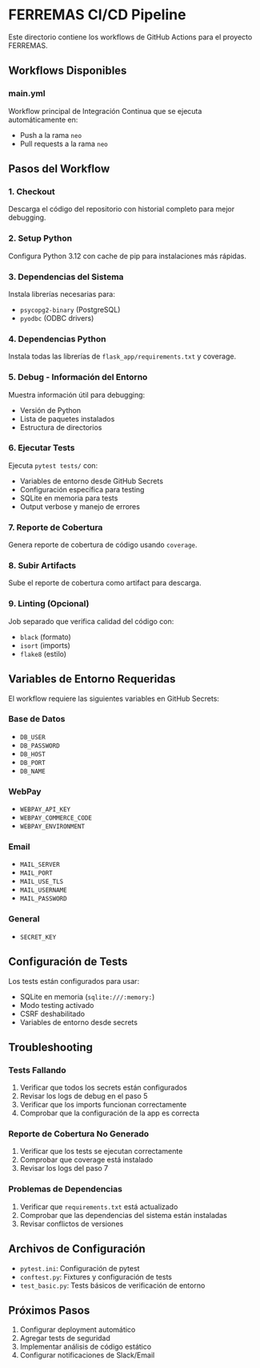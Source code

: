 # FERREMAS CI/CD Pipeline

Este directorio contiene los workflows de GitHub Actions para el proyecto FERREMAS.

## Workflows Disponibles

### main.yml
Workflow principal de Integración Continua que se ejecuta automáticamente en:
- Push a la rama `neo`
- Pull requests a la rama `neo`

## Pasos del Workflow

### 1. Checkout
Descarga el código del repositorio con historial completo para mejor debugging.

### 2. Setup Python
Configura Python 3.12 con cache de pip para instalaciones más rápidas.

### 3. Dependencias del Sistema
Instala librerías necesarias para:
- `psycopg2-binary` (PostgreSQL)
- `pyodbc` (ODBC drivers)

### 4. Dependencias Python
Instala todas las librerías de `flask_app/requirements.txt` y coverage.

### 5. Debug - Información del Entorno
Muestra información útil para debugging:
- Versión de Python
- Lista de paquetes instalados
- Estructura de directorios

### 6. Ejecutar Tests
Ejecuta `pytest tests/` con:
- Variables de entorno desde GitHub Secrets
- Configuración específica para testing
- SQLite en memoria para tests
- Output verbose y manejo de errores

### 7. Reporte de Cobertura
Genera reporte de cobertura de código usando `coverage`.

### 8. Subir Artifacts
Sube el reporte de cobertura como artifact para descarga.

### 9. Linting (Opcional)
Job separado que verifica calidad del código con:
- `black` (formato)
- `isort` (imports)
- `flake8` (estilo)

## Variables de Entorno Requeridas

El workflow requiere las siguientes variables en GitHub Secrets:

### Base de Datos
- `DB_USER`
- `DB_PASSWORD`
- `DB_HOST`
- `DB_PORT`
- `DB_NAME`

### WebPay
- `WEBPAY_API_KEY`
- `WEBPAY_COMMERCE_CODE`
- `WEBPAY_ENVIRONMENT`

### Email
- `MAIL_SERVER`
- `MAIL_PORT`
- `MAIL_USE_TLS`
- `MAIL_USERNAME`
- `MAIL_PASSWORD`

### General
- `SECRET_KEY`

## Configuración de Tests

Los tests están configurados para usar:
- SQLite en memoria (`sqlite:///:memory:`)
- Modo testing activado
- CSRF deshabilitado
- Variables de entorno desde secrets

## Troubleshooting

### Tests Fallando
1. Verificar que todos los secrets están configurados
2. Revisar los logs de debug en el paso 5
3. Verificar que los imports funcionan correctamente
4. Comprobar que la configuración de la app es correcta

### Reporte de Cobertura No Generado
1. Verificar que los tests se ejecutan correctamente
2. Comprobar que coverage está instalado
3. Revisar los logs del paso 7

### Problemas de Dependencias
1. Verificar que `requirements.txt` está actualizado
2. Comprobar que las dependencias del sistema están instaladas
3. Revisar conflictos de versiones

## Archivos de Configuración

- `pytest.ini`: Configuración de pytest
- `conftest.py`: Fixtures y configuración de tests
- `test_basic.py`: Tests básicos de verificación de entorno

## Próximos Pasos

1. Configurar deployment automático
2. Agregar tests de seguridad
3. Implementar análisis de código estático
4. Configurar notificaciones de Slack/Email 